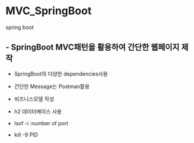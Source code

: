 # MVC_SpringBoot
spring boot

## - SpringBoot MVC패턴을 활용하여 간단한 웹페이지 제작

- SpringBoot의 다양한 dependencies사용
- 간단한 Message는 Postman활용
- 비즈니스모델 작성
- h2 데이터베이스 사용


- lsof -i :number of port
- kill -9 PID
